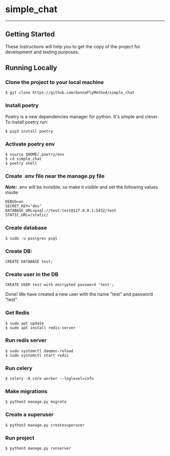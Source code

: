# simple_chat

---

## Getting Started

These instructions will help you to get the copy of the project for development and testing purposes.

## Running Locally

### Clone the project to your local machine

```
$ git clone https://github.com/GonnaFlyMethod/simple_chat
```

### Install poetry  
Poetry is a new dependencies manager for python. It's simple and clever. To install poetry run:

```
$ pip3 install poetry
```

### Activate poetry env
```
$ source $HOME/.poetry/env
$ cd simple_chat
$ poetry shell
```

### Create .env file near the manage.py file 

***Note:*** .env will be invisible, so make it visible and set the following values inside: 

```
DEBUG=on
SECRET_KEY="dev"
DATABASE_URL=psql://test:test@127.0.0.1:5432/test
STATIC_URL=/static/
```

### Create database

```
$ sudo -u postgres psql
```
### Create DB:
```
CREATE DATABASE test;
```

### Create user in the DB 

```
CREATE USER test with encrypted password 'test';
```
Done! We have created a new user with the name "test" and password "test".

### Get Redis
```
$ sudo apt update
$ sudo apt install redis-server
```

### Run redis server
```
$ sudo systemctl daemon-reload
$ sudo systemctl start redis
```

### Run celery
```
$ celery -A core worker --loglevel=info
```

### Make migrations

```
$ python3 manage.py migrate
```

### Create a superuser
```
$ python3 manage.py createsuperuser
```

### Run project
```
$ python3 manage.py runserver
```
